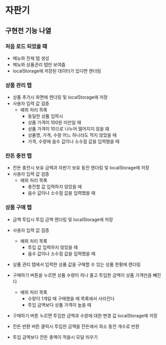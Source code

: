 # 자판기 

## 구현전 기능 나열

### 처음 로드 되었을 떄
  - 메뉴와 전체 탭 생성
  - 메뉴와 상품관리 탭만 보여줌
  - localStorage에 저장된 데이터가 있다면 렌더링
  
### 상품 관리 탭
  - 상품 추가시 화면에 렌더링 및 localStorage에 저장
  - 사용자 입력 값 검증
    - 예외 처리 목록
      - 동일한 상품 입력시
      - 상품 가격이 100원 미만일 때
      - 상품 가격이 10으로 나누어 떨어지지 않을 떄
      - 상품명, 가격, 수량 어느 하나라도 적지 않았을 때
      - 가격, 수량에 음수 값이나 소수점 값을 입력했을 때

### 잔돈 충전 탭
  - 잔돈 충전시 보유 금액과 자판기 보유 동전 렌더링 및 localStorage에 저장
  - 사용자 입력 값 검증
    - 예외 처리 목록
      - 충전할 값 입력하지 않았을 때
      - 음수 값이나 소수점 값을 입력했을 때

### 상품 구매 탭
  - 금액 투입시 투입 금액 렌더링 및 localStorage에 저장
  - 사용자 입력 값 검증
    - 예외 처리 목록
      - 투입 값 입력하지 않았을 때
      - 음수 값이나 소수점 값을 입력했을 때

  - 상품 관리 탭에서 입력한 상품 값을 구매할 수 있는 상품 현황에 렌더링
  - 구매하기 버튼을 누르면 상품 수량이 하나 줄고 투입한 금액이 상품 가격만큼 빼진다
    - 예외 처리 목록
      - 수량이 1개일 때 구매했을 때 목록에서 사라진다
      - 투입 금액보다 상품 가격이 높을 때
  - 구매하기 버튼 누르면 투입한 금액과 수량에 대한 변경 값 localStorage에 저장

  - 잔돈 반환 버튼 클릭시 투입한 금액을 잔돈에서 최소 동전 개수로 반환
  - 투입 금액보다 잔돈 총액이 적을시 모달 띄우기
